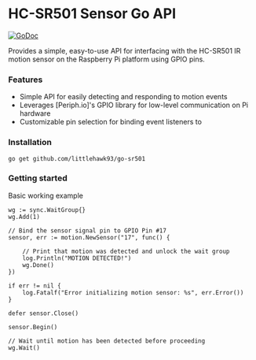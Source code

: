 # HC-SR501 Sensor Go API

[![GoDoc](https://godoc.org/github.com/littlehawk93/go-sr501?status.svg)](https://godoc.org/github.com/littlehawk93/go-sr501)

Provides a simple, easy-to-use API for interfacing with the HC-SR501 IR motion sensor on the Raspberry Pi platform using GPIO pins.

### Features

- Simple API for easily detecting and responding to motion events
- Leverages [Periph.io]'s GPIO library for low-level communication on Pi hardware
- Customizable pin selection for binding event listeners to

### Installation

```
go get github.com/littlehawk93/go-sr501
```

### Getting started

Basic working example

```
wg := sync.WaitGroup{}
wg.Add(1)

// Bind the sensor signal pin to GPIO Pin #17
sensor, err := motion.NewSensor("17", func() {

    // Print that motion was detected and unlock the wait group
    log.Println("MOTION DETECTED!")
    wg.Done()
})

if err != nil {
    log.Fatalf("Error initializing motion sensor: %s", err.Error())
}

defer sensor.Close()

sensor.Begin()

// Wait until motion has been detected before proceeding
wg.Wait()

```
